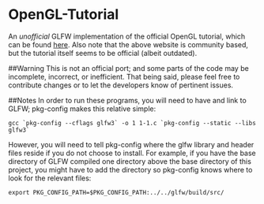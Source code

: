 OpenGL-Tutorial
===============

An _unofficial_ GLFW implementation of the official OpenGL tutorial, which can be found [here](http://www.glprogramming.com/red/).
Also note that the above website is community based, but the tutorial itself seems to be official (albeit outdated).

##Warning
This is not an official port; and some parts of the code may be incomplete, incorrect, or inefficient. That being said, please feel free to contribute changes or to let the developers know of pertinent issues.

##Notes
In order to run these programs, you will need to have and link to GLFW; pkg-config makes this relative simple:
```
gcc `pkg-config --cflags glfw3` -o 1 1-1.c `pkg-config --static --libs glfw3`
```
However, you will need to tell pkg-config where the glfw library and header files reside if you do not choose to install. For example, if you have the base directory of GLFW compiled one directory above the base directory of this project, you might have to add the directory so pkg-config knows where to look for the relevant files:
```
export PKG_CONFIG_PATH=$PKG_CONFIG_PATH:../../glfw/build/src/
```
